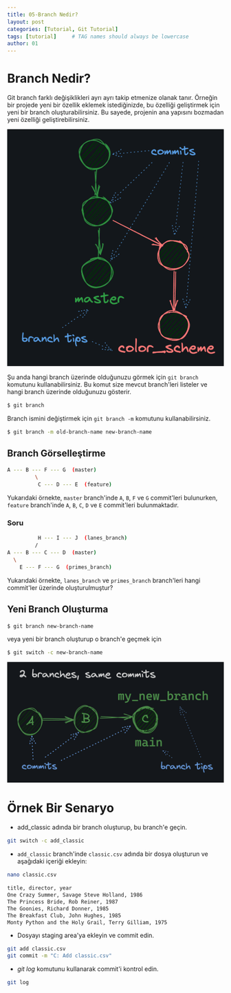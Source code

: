 ```yaml
---
title: 05-Branch Nedir?
layout: post
categories: [Tutorial, Git Tutorial]
tags: [tutorial]     # TAG names should always be lowercase
author: 01
---
```

# Branch Nedir?

Git branch farklı değişiklikleri ayrı ayrı takip etmenize olanak tanır.
Örneğin bir projede yeni bir özellik eklemek istediğinizde, bu özelliği geliştirmek için yeni bir branch oluşturabilirsiniz. Bu sayede, projenin ana yapısını bozmadan yeni özelliği geliştirebilirsiniz.

![Branch](../assets/git-images/branch.png)

Şu anda hangi branch üzerinde olduğunuzu görmek için `git branch` komutunu kullanabilirsiniz. Bu komut size mevcut branch'leri listeler ve hangi branch üzerinde olduğunuzu gösterir.

```bash
$ git branch
```

Branch ismini değiştirmek için `git branch -m` komutunu kullanabilirsiniz.

```bash
$ git branch -m old-branch-name new-branch-name
```

## Branch Görselleştirme

```bash
A --- B --- F --- G  (master)
         \
          C --- D --- E  (feature)
```

Yukarıdaki örnekte, `master` branch'inde `A`, `B`, `F` ve `G` commit'leri bulunurken, `feature` branch'inde `A`, `B`, `C`, `D` ve `E` commit'leri bulunmaktadır.

### Soru

```bash
          H --- I --- J  (lanes_branch)
         /
A --- B --- C --- D  (master)
  \
    E --- F --- G  (primes_branch)
```

Yukarıdaki örnekte, `lanes_branch` ve `primes_branch` branch'leri hangi commit'ler üzerinde oluşturulmuştur?

## Yeni Branch Oluşturma

```bash
$ git branch new-branch-name
```
veya yeni bir branch oluşturup o branch'e geçmek için

```bash
$ git switch -c new-branch-name
```

![Branch](../assets/git-images/branch_1.png)

# Örnek Bir Senaryo

* add_classic adında bir branch oluşturup, bu branch'e geçin.

```bash
git switch -c add_classic
```

* `add_classic` branch'inde `classic.csv` adında bir dosya oluşturun ve aşağıdaki içeriği ekleyin:

```bash
nano classic.csv
```

```csv
title, director, year
One Crazy Summer, Savage Steve Holland, 1986
The Princess Bride, Rob Reiner, 1987
The Goonies, Richard Donner, 1985
The Breakfast Club, John Hughes, 1985
Monty Python and the Holy Grail, Terry Gilliam, 1975
```
* Dosyayı staging area'ya ekleyin ve commit edin.

```bash
git add classic.csv
git commit -m "C: Add classic.csv"
```
* *git log* komutunu kullanarak commit'i kontrol edin.

```bash
git log
```
